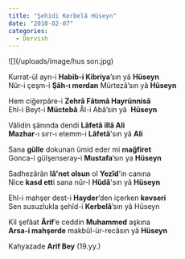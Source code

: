 ```yaml
---
title: "Şehidi Kerbelâ Hüseyn"
date: "2010-02-07"
categories: 
  - Dervish
---
```


![](/uploads/image/hus son.jpg)

  
Kurrat-ül ayn-i **Habib-i Kibriya**’sın yâ **Hüseyn**  
Nûr-i çeşm-i **Şâh-ı merdan** Mürtezâ’sın yâ **Hüseyn**  
  
Hem ciğerpâre-i **Zehrâ Fâtımâ Hayrünnisâ**  
Ehl-i Beyt-i **Müctebâ** Âl-i Abâ’sin yâ  **Hüseyn**  
  
Vâlidin şânında dendi **Lâfetâ illâ Ali**  
**Mazhar**\-ı sırr-ı etemm-i **Lâfetâ**'sın yâ **Ali**   
  
Sana **gülle** dokunan ümid eder mi **mağfiret**  
Gonca-i gülşenseray-i **Mustafa**’sın ya **Hüseyn**

Sadhezârân **lâ'net olsun** ol **Yezîd**'in canına  
Nice **kasd ett**i sana nûr-l **Hûdâ**'sın yâ **Hüseyn**  
  
Ehl-i mahşer dest-i **Hayder**’den içerken **kevseri**  
Sen susuzlukla şehîd-i **Kerbelâ**’sın yâ Hüseyn  
  
Kil şefâat **Ârif**’e ceddin **Muhammed** aşkına  
**Arsa-i mahşerde** makbûl-ür-recâsın yâ **Hüseyn**  
  
Kahyazade **Arif Bey** (19.yy.)
